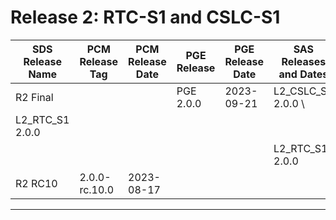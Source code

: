 # Release 2: RTC-S1 and CSLC-S1

| SDS Release Name | PCM Release Tag   | PCM Release Date | PGE Release | PGE Release Date | SAS Releases and Dates | Product Versions |
|------------------|-------------------|------------------|-------------|------------------|------------------------|------------------|
| R2 Final         |                   |                  | PGE 2.0.0   | 2023-09-21       | L2_CSLC_S1 2.0.0  \
                                                                                             L2_RTC_S1 2.0.0       |                  |   
|                  |                   |                  |             |                  | L2_RTC_S1 2.0.0        |                  |           
| R2 RC10          | 2.0.0-rc.10.0     | 2023-08-17       |             |                  |                        |                  |

-------
